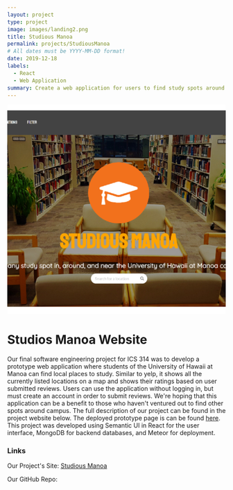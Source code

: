 ```yaml
---
layout: project
type: project
image: images/landing2.png
title: Studious Manoa
permalink: projects/StudiousManoa
# All dates must be YYYY-MM-DD format!
date: 2019-12-18
labels:
  - React
  - Web Application
summary: Create a web application for users to find study spots around UH Manoa.
---
```

<img class="ui image" src="../images/landing2.png">

<h1>Studios Manoa Website</h1>
Our final software engineering project for ICS 314 was to develop a prototype web application where students of the University of Hawaii at Manoa can find local places to study. Similar to yelp, it shows all the currently listed locations on a map and shows their ratings based on user submitted reviews. Users can use the application without logging in, but must create an account in order to submit reviews. We're hoping that this application can be a benefit to those who haven't ventured out to find other spots around campus. The full description of our project can be found in the project website below. The deployed prototype page is can be found <a href="http://studiousmanoa.meteorapp.com/#/">here</a>. This project was developed using Semantic UI in React for the user interface, MongoDB for backend databases, and Meteor for deployment. 

<h3>Links</h3>
Our Project's Site: <a href="https://studious-manoa.github.io/">Studious Manoa</a>

Our GitHub Repo: <a href="https://github.com/studious-manoa/studious-manoa"><i class="large github icon "></i></a>

